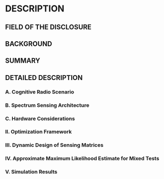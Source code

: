 # DESCRIPTION

## FIELD OF THE DISCLOSURE

## BACKGROUND

## SUMMARY

## DETAILED DESCRIPTION

### A. Cognitive Radio Scenario

### B. Spectrum Sensing Architecture

### C. Hardware Considerations

### II. Optimization Framework

### III. Dynamic Design of Sensing Matrices

### IV. Approximate Maximum Likelihood Estimate for Mixed Tests

### V. Simulation Results


